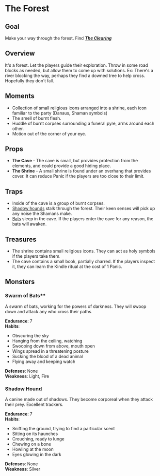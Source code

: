 # The Forest
## Goal
Make your way through the forest. Find [***The Clearing***](../The%20Clearing/README.md)

## Overview
It's a forest. Let the players guide their exploration. Throw in some road blocks as needed, but allow them to come up with solutions. Ex: There's a river blocking the way, perhaps they find a downed tree to help cross. Hopefully they don't fall.

## Moments
- Collection of small religious icons arranged into a shrine, each icon familiar to the party (Danaus, Shaman symbols)
- The smell of burnt flesh.
- Huddle of burnt corpses surrounding a funeral pyre, arms around each other.
- Motion out of the corner of your eye.

## Props
- **The Cave** - The cave is small, but provides protection from the elements, and could provide a good hiding place.
- **The Shrine** - A small shrine is found under an overhang that provides cover. It can reduce Panic if the players are too close to their limit.

## Traps
- Inside of the cave is a group of burnt corpses.
- [Shadow hounds](#shadow-hound) stalk through the forest. Their keen senses will pick up any noise the Shamans make.
- [Bats](#swarm-of-bats) sleep in the cave. If the players enter the cave for any reason, the bats will awaken.

## Treasures
- The shrine contains small religious icons. They can act as holy symbols if the players take them.
- The cave contains a small book, partially charred. If the players inspect it, they can learn the Kindle ritual at the cost of 1 Panic.

## Monsters
### Swarm of Bats**
A swarm of bats, working for the powers of darkness. They will swoop down and attack any who cross their paths.

**Endurance**: 7  
**Habits**:
- Obscuring the sky
- Hanging from the ceiling, watching
- Swooping down from above, mouth open
- Wings spread in a threatening posture
- Sucking the blood of a dead animal
- Flying away and keeping watch

**Defenses**: None  
**Weakness**: Light, Fire

### Shadow Hound
A canine made out of shadows. They become corporeal when they attack their prey. Excellent trackers.

**Endurance**: 7  
**Habits**:
- Sniffing the ground, trying to find a particular scent
- Sitting on its haunches
- Crouching, ready to lunge
- Chewing on a bone
- Howling at the moon
- Eyes glowing in the dark

**Defenses**: None  
**Weakness**: Silver